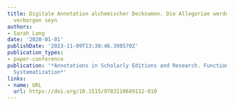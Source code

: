 ```yaml
---
title: Digitale Annotation alchemischer Decknamen. Die Allegoriae werden uns nit mehr
  verborgen seyn
authors:
- Sarah Lang
date: '2020-01-01'
publishDate: '2023-11-09T13:30:46.398570Z'
publication_types:
- paper-conference
publication: '*Annotations in Scholarly Editions and Research. Functions, Differentiation,
  Systematization*'
links:
- name: URL
  url: https://doi.org/10.1515/9783110689112-010
---
```

